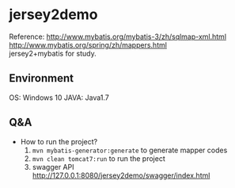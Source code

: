 # jersey2demo
Reference: http://www.mybatis.org/mybatis-3/zh/sqlmap-xml.html    
http://www.mybatis.org/spring/zh/mappers.html  
jersey2+mybatis for study.

## Environment
OS: Windows 10
JAVA: Java1.7

## Q&A
+	How to run the project?  
	1. `mvn mybatis-generator:generate` to generate mapper codes  
	2. `mvn clean tomcat7:run` to run the project  
	3. swagger API  
	http://127.0.0.1:8080/jersey2demo/swagger/index.html
